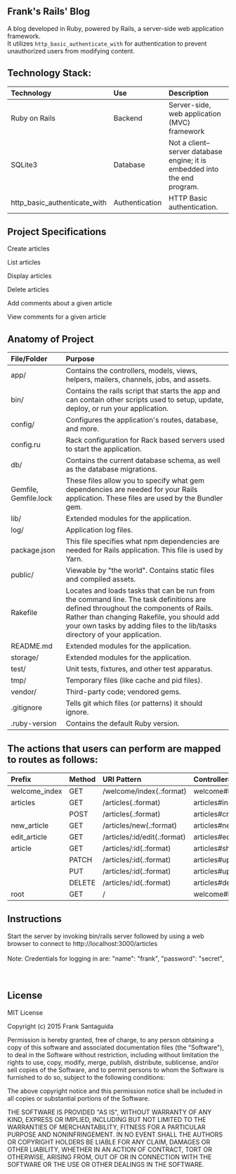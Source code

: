 ## Frank's Rails' Blog
A blog developed in Ruby, powered by Rails, a server-side web application framework.<br>
It utilizes <code>http_basic_authenticate_with</code> for authentication to prevent unauthorized users from modifying content.
## Technology Stack:


| Technology    	| Use           	  | Description     										  |
| :------------------|:-------------------| :----------------										  |
| Ruby on Rails 			| Backend     | Server-side, web application (MVC) framework				  |
| SQLite3			| Database			  |	Not a client–server database engine; it is embedded into the end program.            |
| http_basic_authenticate_with			| Authentication			  |	HTTP Basic authentication.            |




## Project Specifications

Create articles

List articles

Display articles

Delete articles

Add comments about a given article

View comments for a given article


## Anatomy of Project


| File/Folder    	| Purpose           	  |
| :------------------|:-------------------|
| app/	 			| Contains the controllers, models, views, helpers, mailers, channels, jobs, and assets.     |
| bin/		 			| Contains the rails script that starts the app and can contain other scripts used to setup, update, deploy, or run your application.    |
| config/		 			| Configures the application's routes, database, and more.    |
| config.ru		 			| 	Rack configuration for Rack based servers used to start the application.     |
| db/			 			| 	Contains the current database schema, as well as the database migrations.    |
| Gemfile, Gemfile.lock		 			| 	These files allow you to specify what gem dependencies are needed for your Rails application. These files are used by the Bundler gem.     |
| lib/			 			| 	Extended modules for the application.    |
| log/			 			| 	Application log files.     |
| package.json			 			| 	This file specifies what npm dependencies are needed for  Rails application. This file is used by Yarn.    |
| public/			 			| 	Viewable by "the world". Contains static files and compiled assets.     |
| Rakefile			 			| 	Locates and loads tasks that can be run from the command line. The task definitions are defined throughout the components of Rails. Rather than changing Rakefile, you should add your own tasks by adding files to the lib/tasks directory of your application.  |
|README.md			| 	Extended modules for the application.                 |
|storage/		 	| 	Extended modules for the application.                 |
| test/			 	| 	Unit tests, fixtures, and other test apparatus.       |
| tmp/			 	| 	Temporary files (like cache and pid files).           |
| vendor/		 	| 	Third-party code; vendored gems.                      |
| .gitignore		| 	Tells git which files (or patterns) it should ignore. |
| .ruby-version	| 	Contains the default Ruby version.                    |

## The actions that users can perform are mapped to routes as follows:
| Prefix       |Method| URI Pattern             	  | Controller#Action|
| :------------------ |:-------------------         | :----------------										  |:----------------										  |
|welcome_index |GET   |    /welcome/index(.:format)  |   welcome#index|
|     articles |GET   |   /articles(.:format)    |      articles#index|
|              |POST  |  /articles(.:format)    |      articles#create|
|  new_article |GET   | /articles/new(.:format)   |   articles#new|
| edit_article |GET   |/articles/:id/edit(.:format) |articles#edit|
|      article |GET   | /articles/:id(.:format)   |   articles#show|
|              |PATCH | /articles/:id(.:format)     | articles#update|
|              |PUT   | /articles/:id(.:format)     | articles#update|
|              |DELETE| /articles/:id(.:format)   |   articles#destroy|
|         root |GET   | /  |                          welcome#index|


## Instructions
Start the server by invoking bin/rails server followed by using a web browser to connect to http://localhost:3000/articles
<br><br>
Note:
Credentials for logging in are: "name": "frank", "password": "secret",
<br>
<br><br>


## License
MIT License

Copyright (c) 2015 Frank Santaguida

Permission is hereby granted, free of charge, to any person obtaining a copy
of this software and associated documentation files (the "Software"), to deal
in the Software without restriction, including without limitation the rights
to use, copy, modify, merge, publish, distribute, sublicense, and/or sell
copies of the Software, and to permit persons to whom the Software is
furnished to do so, subject to the following conditions:

The above copyright notice and this permission notice shall be included in all
copies or substantial portions of the Software.

THE SOFTWARE IS PROVIDED "AS IS", WITHOUT WARRANTY OF ANY KIND, EXPRESS OR
IMPLIED, INCLUDING BUT NOT LIMITED TO THE WARRANTIES OF MERCHANTABILITY,
FITNESS FOR A PARTICULAR PURPOSE AND NONINFRINGEMENT. IN NO EVENT SHALL THE
AUTHORS OR COPYRIGHT HOLDERS BE LIABLE FOR ANY CLAIM, DAMAGES OR OTHER
LIABILITY, WHETHER IN AN ACTION OF CONTRACT, TORT OR OTHERWISE, ARISING FROM,
OUT OF OR IN CONNECTION WITH THE SOFTWARE OR THE USE OR OTHER DEALINGS IN THE
SOFTWARE.
